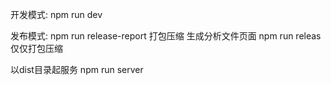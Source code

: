 开发模式:
    npm run dev
  

 
发布模式:
    npm run release-report 打包压缩 生成分析文件页面
    npm run releas  仅仅打包压缩

以dist目录起服务
    npm run server
